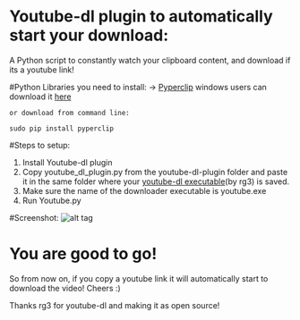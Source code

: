 # Youtube-dl plugin to automatically start your download:
A Python script to constantly watch your clipboard content, and download if its a youtube link!


#Python Libraries you need to install:
	-> [Pyperclip](https://pypi.python.org/pypi/pyperclip)
	windows users can download it [here](https://pypi.python.org/packages/5b/06/86e3c6a55cacef0e4ec7c25379ff7fcd1a88fd939ecefd442b535c792fa4/pyperclip-1.6.0.tar.gz)

	or download from command line:

	sudo pip install pyperclip

#Steps to setup:
1. Install Youtube-dl plugin
2. Copy youtube_dl_plugin.py from the youtube-dl-plugin folder and paste it in the same folder where your [youtube-dl executable](https://github.com/rg3/youtube-dl)(by rg3) is saved.
3. Make sure the name of the downloader executable is youtube.exe 
4. Run Youtube.py

#Screenshot:
![alt tag](https://raw.githubusercontent.com/vishnugt/youtube_dl-plugin/master/screenshot.png)

# You are good to go!

So from now on, if you copy a youtube link it will automatically start to download the video!
Cheers :)


Thanks rg3 for youtube-dl and making it as open source!
